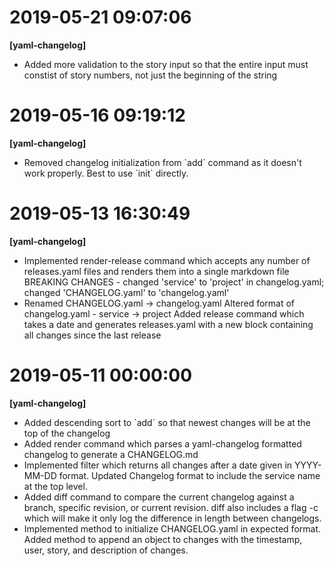 # 2019-05-21 09:07:06
**[yaml-changelog]**
- Added more validation to the story input so that the entire input must constist of story numbers, not just the beginning of the string

# 2019-05-16 09:19:12
**[yaml-changelog]**
- Removed changelog initialization from &#x60;add&#x60; command as it doesn&#x27;t work properly. Best to use &#x60;init&#x60; directly.

# 2019-05-13 16:30:49
**[yaml-changelog]**
- Implemented render-release command which accepts any number of releases.yaml files and renders them into a single markdown file
BREAKING CHANGES - changed &#x27;service&#x27; to &#x27;project&#x27; in changelog.yaml; changed &#x27;CHANGELOG.yaml&#x27; to &#x27;changelog.yaml&#x27;
- Renamed CHANGELOG.yaml -&gt; changelog.yaml
Altered format of changelog.yaml - service -&gt; project
Added release command which takes a date and generates releases.yaml with a new block containing all changes since the last release

# 2019-05-11 00:00:00
**[yaml-changelog]**
- Added descending sort to &#x60;add&#x60; so that newest changes will be at the top of the changelog
- Added render command which parses a yaml-changelog formatted changelog to generate a CHANGELOG.md
- Implemented filter which returns all changes after a date given in YYYY-MM-DD format.
Updated Changelog format to include the service name at the top level.
- Added diff command to compare the current changelog against a branch, specific revision, or current revision.
diff also includes a flag -c which will make it only log the difference in length between changelogs.
- Implemented method to initialize CHANGELOG.yaml in expected format.
Added method to append an object to changes with the timestamp, user, story, and description of changes.


